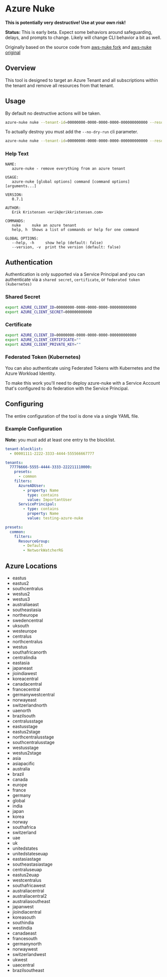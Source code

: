 # Azure Nuke

**This is potentially very destructive! Use at your own risk!**

**Status:** This is early beta. Expect some behaviors around safeguarding, delays, and prompts to change. Likely will change CLI behavior a bit as well.

Originally based on the source code from [aws-nuke fork](https://github.com/ekristen/aws-nuke) and [aws-nuke original](https://github.com/rebuy-de/aws-nuke)

## Overview

This tool is designed to target an Azure Tenant and all subscriptions within the tenant and remove all resources from that tenant.

## Usage

By default no destructive actions will be taken.

```bash
azure-nuke nuke --tenant-id=00000000-0000-0000-0000-000000000000 --resource-id=api://11111111-1111-1111-1111-111111111111 --config=./config.yaml
```

To actually destroy you must add the `--no-dry-run` cli parameter.

```bash
azure-nuke nuke --tenant-id=00000000-0000-0000-0000-000000000000 --resource-id=api://11111111-1111-1111-1111-111111111111 --config=./config.yaml --no-dry-run
```

### Help Text

```man
NAME:
   azure-nuke - remove everything from an azure tenant

USAGE:
   azure-nuke [global options] command [command options] [arguments...]

VERSION:
   0.7.1

AUTHOR:
   Erik Kristensen <erik@erikkristensen.com>

COMMANDS:
   nuke     nuke an azure tenant
   help, h  Shows a list of commands or help for one command

GLOBAL OPTIONS:
   --help, -h     show help (default: false)
   --version, -v  print the version (default: false)
```

## Authentication

Authentication is only supported via a Service Principal and you can authenticate via a `shared secret`, `certificate`, or `federated token (kubernetes)`

### Shared Secret

```bash
export AZURE_CLIENT_ID=00000000-0000-0000-0000-000000000000
export AZURE_CLIENT_SECRET=000000000000
```

### Certificate

```bash
export AZURE_CLIENT_ID=00000000-0000-0000-0000-000000000000
export AZURE_CLIENT_CERTIFICATE=""
export AZURE_CLIENT_PRIVATE_KEY=""
```

### Federated Token (Kubernetes)

You can also authenticate using Federated Tokens with Kubernetes and the Azure Workload Identity.

To make this work you'll need to deploy azure-nuke with a Service Account that's configured to do federation with the Service Principal.

## Configuring

The entire configuration of the tool is done via a single YAML file.

### Example Configuration

**Note:** you must add at least one entry to the blocklist.

```yaml
tenant-blocklist:
  - 00001111-2222-3333-4444-555566667777

tenants:
  77776666-5555-4444-3333-222211110000:
    presets:
      - common
    filters:
      AzureADUser:
        - property: Name
          type: contains
          value: ImportantUser
      ServicePrincipal:
        - type: contains
          property: Name
          value: testing-azure-nuke

presets:
  common:
    filters:
      ResourceGroup:
        - Default
        - NetworkWatcherRG
```

## Azure Locations

- eastus
- eastus2
- southcentralus
- westus2
- westus3
- australiaeast
- southeastasia
- northeurope
- swedencentral
- uksouth
- westeurope
- centralus
- northcentralus
- westus
- southafricanorth
- centralindia
- eastasia
- japaneast
- jioindiawest
- koreacentral
- canadacentral
- francecentral
- germanywestcentral
- norwayeast
- switzerlandnorth
- uaenorth
- brazilsouth
- centralusstage
- eastusstage
- eastus2stage
- northcentralusstage
- southcentralusstage
- westusstage
- westus2stage
- asia
- asiapacific
- australia
- brazil
- canada
- europe
- france
- germany
- global
- india
- japan
- korea
- norway
- southafrica
- switzerland
- uae
- uk
- unitedstates
- unitedstateseuap
- eastasiastage
- southeastasiastage
- centraluseuap
- eastus2euap
- westcentralus
- southafricawest
- australiacentral
- australiacentral2
- australiasoutheast
- japanwest
- jioindiacentral
- koreasouth
- southindia
- westindia
- canadaeast
- francesouth
- germanynorth
- norwaywest
- switzerlandwest
- ukwest
- uaecentral
- brazilsoutheast
